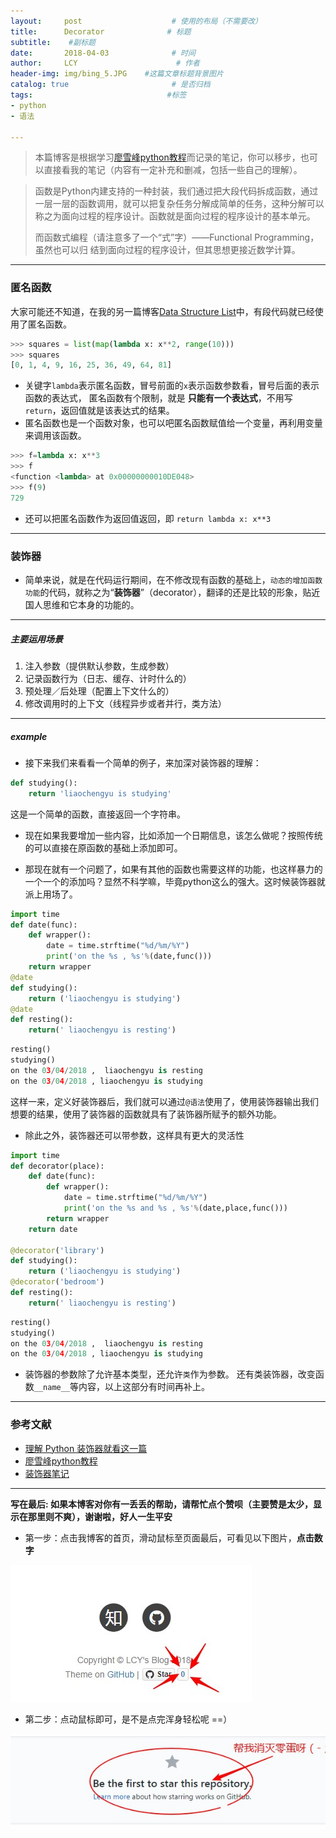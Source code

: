```yaml
---
layout:     post                    # 使用的布局（不需要改）
title:      Decorator              # 标题 
subtitle:    #副标题
date:       2018-04-03              # 时间
author:     LCY                      # 作者
header-img: img/bing_5.JPG    #这篇文章标题背景图片
catalog: true                       # 是否归档
tags:                              #标签
- python
- 语法 

---
```

>本篇博客是根据学习[廖雪峰python教程](https://www.liaoxuefeng.com/wiki/0014316089557264a6b348958f449949df42a6d3a2e542c000/0014318435599930270c0381a3b44db991cd6d858064ac0000)而记录的笔记，你可以移步，也可以直接看我的笔记（内容有一定补充和删减，包括一些自己的理解）。

> 函数是Python内建支持的一种封装，我们通过把大段代码拆成函数，通过一层一层的函数调用，就可以把复杂任务分解成简单的任务，这种分解可以称之为面向过程的程序设计。函数就是面向过程的程序设计的基本单元。
> 
> 而函数式编程（请注意多了一个“式”字）——Functional Programming，虽然也可以归
> 结到面向过程的程序设计，但其思想更接近数学计算。


----------------
### 匿名函数
大家可能还不知道，在我的另一篇博客[Data Structure List](https://liaochengyu.github.io/2018/04/02/Data-Structure-List/)中，有段代码就已经使用了匿名函数。

```python
>>> squares = list(map(lambda x: x**2, range(10)))
>>> squares
[0, 1, 4, 9, 16, 25, 36, 49, 64, 81]
```
* 关键字`lambda`表示匿名函数，冒号前面的`x`表示函数参数看，冒号后面的表示函数的表达式，
匿名函数有个限制，就是 **只能有一个表达式**，不用写`return`，返回值就是该表达式的结果。
* 匿名函数也是一个函数对象，也可以吧匿名函数赋值给一个变量，再利用变量来调用该函数。

```python
>>> f=lambda x: x**3
>>> f
<function <lambda> at 0x00000000010DE048>
>>> f(9)
729
```
* 还可以把匿名函数作为返回值返回，即 `return lambda x: x**3`

----------------
### 装饰器

* 简单来说，就是在代码运行期间，在不修改现有函数的基础上，`动态的增加函数功能`的代码，就称之为“**装饰器**”（decorator），翻译的还是比较的形象，贴近国人思维和它本身的功能的。

----------------

##### 主要运用场景
1. 注入参数（提供默认参数，生成参数）
2. 记录函数行为（日志、缓存、计时什么的）
3. 预处理／后处理（配置上下文什么的）
4. 修改调用时的上下文（线程异步或者并行，类方法）

----------------

##### example
* 接下来我们来看看一个简单的例子，来加深对装饰器的理解：
```python
def studying():
    return 'liaochengyu is studying'
```
这是一个简单的函数，直接返回一个字符串。

* 现在如果我要增加一些内容，比如添加一个日期信息，该怎么做呢？按照传统的可以直接在原函数的基础上添加即可。

* 那现在就有一个问题了，如果有其他的函数也需要这样的功能，也这样暴力的一个一个的添加吗？显然不科学嘛，毕竟python这么的强大。这时候装饰器就派上用场了。

```python
import time
def date(func):
    def wrapper():
        date = time.strftime("%d/%m/%Y")
        print('on the %s , %s'%(date,func()))
    return wrapper
@date
def studying():
    return ('liaochengyu is studying')
@date
def resting():
    return(' liaochengyu is resting')
```

```python
resting()
studying()
on the 03/04/2018 ,  liaochengyu is resting
on the 03/04/2018 , liaochengyu is studying
```
这样一来，定义好装饰器后，我们就可以通过`@语法`使用了，使用装饰器输出我们想要的结果，使用了装饰器的函数就具有了装饰器所赋予的额外功能。

* 除此之外，装饰器还可以带参数，这样具有更大的灵活性

```python
import time
def decorator(place):
    def date(func):
        def wrapper():
            date = time.strftime("%d/%m/%Y")
            print('on the %s and %s , %s'%(date,place,func()))
        return wrapper
    return date

@decorator('library')
def studying():
    return ('liaochengyu is studying')
@decorator('bedroom')
def resting():
    return(' liaochengyu is resting')
```

```python
resting()
studying()
on the 03/04/2018 ,  liaochengyu is resting
on the 03/04/2018 , liaochengyu is studying
```

* 装饰器的参数除了允许基本类型，还允许`类`作为参数。
还有类装饰器，改变函数`__name__`等内容，以上这部分有时间再补上。



-----------
### 参考文献
* [理解 Python 装饰器就看这一篇](https://www.zhihu.com/question/31265857)
* [廖雪峰python教程](https://www.liaoxuefeng.com/wiki/0014316089557264a6b348958f449949df42a6d3a2e542c000/0014318435599930270c0381a3b44db991cd6d858064ac0000)
* [装饰器笔记](https://www.jianshu.com/p/1e2394733e77)

--------------


**写在最后: 如果本博客对你有一丢丢的帮助，请帮忙点个赞呗（主要赞是太少，显示在那里则不爽），谢谢啦，好人一生平安**

* 第一步：点击我博客的首页，滑动鼠标至页面最后，可看见以下图片，**点击数字**

![](https://raw.githubusercontent.com/liaochengyu/liaochengyu.github.io/master/img/star_1.jpg)

* 第二步：点动鼠标即可，是不是点完浑身轻松呢 ==）

![](https://raw.githubusercontent.com/liaochengyu/liaochengyu.github.io/master/img/star_2.jpg)






